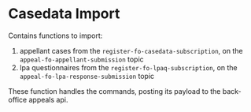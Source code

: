 # Casedata Import

Contains functions to import:
1. appellant cases from the `register-fo-casedata-subscription`, on the `appeal-fo-appellant-submission` topic
2. lpa questionnaires from the `register-fo-lpaq-subscription`, on the `appeal-fo-lpa-response-submission` topic 

These function handles the commands, posting its payload to the back-office appeals api.
